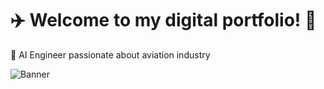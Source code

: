 # ✈️ Welcome to my digital portfolio! 🗼
🚀 AI Engineer passionate about aviation industry

![Banner](./img/1755194796878.jpeg)